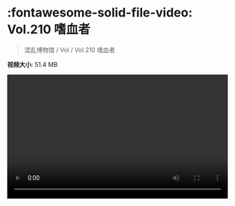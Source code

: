 # :fontawesome-solid-file-video: Vol.210 嗜血者

> 混乱博物馆 / Vol / Vol.210 嗜血者

**视频大小**: 51.4 MB

<video id="V-7c40f7a53a63024b3cddaaca255b44ff" width="512" height="288" preload="none" playsinline webkit-playsinline></video>